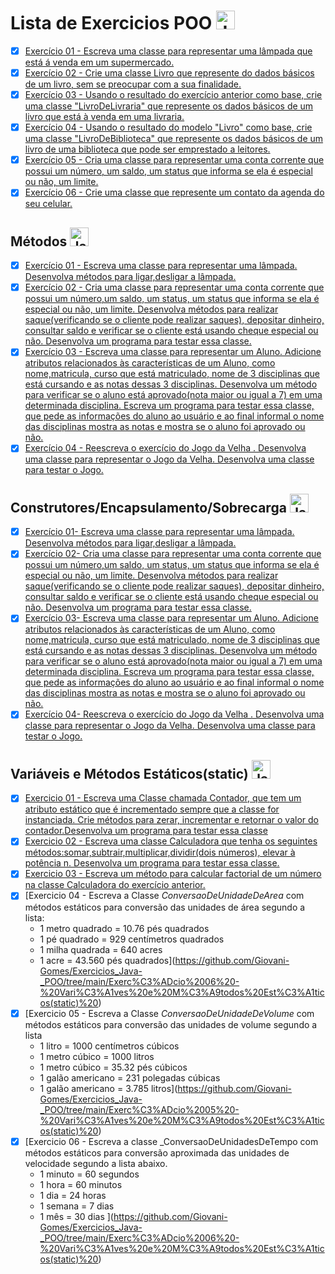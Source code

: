  # Lista de Exercicios POO <img align="" alt="Java" height="30" width="" src="https://cdn.jsdelivr.net/gh/devicons/devicon/icons/java/java-original.svg"/>

- [x] [Exercício 01 - Escreva uma classe para representar uma lâmpada que está á venda em um supermercado.](https://github.com/Giovani-Gomes/Exercicios_Java-_POO/tree/main/Exerc%C3%ADcio%2001)
- [x] [Exercício 02 - Crie uma classe Livro que represente do dados básicos de um livro, sem se preocupar com a sua finalidade.](https://github.com/Giovani-Gomes/Exercicios_Java-_POO/tree/main/Exercicio%2002)
- [x] [Exercício 03 - Usando o resultado do exercício anterior como base, crie uma classe "LivroDeLivraria" que represente os dados básicos de um livro que está à venda em uma livraria.](https://github.com/Giovani-Gomes/Exercicios_Java-_POO/tree/main/Exerc%C3%ADcio%2003)
- [x] [Exercício 04 - Usando o resultado do modelo "Livro" como base, crie uma classe "LivroDeBiblioteca" que represente os dados básicos de um livro de uma biblioteca que pode ser emprestado a leitores.](https://github.com/Giovani-Gomes/Exercicios_Java-_POO/tree/main/Exerc%C3%ADcio%2004)
- [x] [Exercício 05 - Cria uma classe para representar uma conta corrente que possui um número, um saldo, um status que informa se ela é especial ou não, um limite.](https://github.com/Giovani-Gomes/Exercicios_Java-_POO/tree/main/Exerc%C3%ADcio%2005)
- [x] [Exercício 06 - Crie uma classe que represente um contato da agenda do seu celular.](https://github.com/Giovani-Gomes/Exercicios_Java-_POO/tree/main/Exerc%C3%ADcio%2006)

## Métodos <img align="" alt="Java" height="30" width="" src="https://cdn.jsdelivr.net/gh/devicons/devicon/icons/java/java-original.svg"/>

- [x] [Exercício 01 - Escreva uma classe para representar uma lâmpada. Desenvolva métodos para ligar,desligar a lâmpada.](https://github.com/Giovani-Gomes/Exercicios_Java-_POO/tree/main/Exerc%C3%ADcio%2001%20-%20M%C3%A9todos)
- [x] [Exercício 02 - Cria uma classe para representar uma conta corrente que possui um número,um saldo, um status, um status que informa se ela é especial ou não, um limite. Desenvolva métodos para realizar saque(verificando se o cliente pode realizar saques), depositar dinheiro, consultar saldo e verificar se o cliente está usando cheque especial ou não. Desenvolva um programa para testar essa classe.](https://github.com/Giovani-Gomes/Exercicios_Java-_POO/tree/main/Exerc%C3%ADcio%2002%20-%20M%C3%A9todos)
- [x] [Exercício 03 - Escreva uma classe para representar um Aluno. Adicione atributos relacionados às características de um Aluno, como nome,matricula, curso que está matriculado, nome de 3 disciplinas que está cursando e as notas dessas 3 disciplinas. Desenvolva um método para verificar se o aluno está aprovado(nota maior ou igual a 7) em uma determinada disciplina. Escreva um programa para testar essa classe, que pede as informações do aluno ao usuário e ao final informal o nome das disciplinas mostra as notas e mostra se o aluno foi aprovado ou não.](https://github.com/Giovani-Gomes/Exercicios_Java-_POO/tree/main/Exerc%C3%ADcio%2003%20-%20M%C3%A9todos)
- [x] [Exercício 04 - Reescreva o exercício do Jogo da Velha . Desenvolva uma classe para representar o Jogo da Velha. Desenvolva uma classe para testar o Jogo. ](https://github.com/Giovani-Gomes/Exercicios_Java-_POO/tree/main/Exerc%C3%ADcio%2004%20-%20M%C3%A9todos)

## Construtores/Encapsulamento/Sobrecarga <img align="" alt="Java" height="30" width="" src="https://cdn.jsdelivr.net/gh/devicons/devicon/icons/java/java-original.svg"/>

- [x] [Exercício 01- Escreva uma classe para representar uma lâmpada. Desenvolva métodos para ligar,desligar a lâmpada.](https://github.com/Giovani-Gomes/Exercicios_Java-_POO/tree/main/Exerc%C3%ADcio%2001%20-%20Contrutores%5CEncapsulamento%5CSobrecarga)
- [x] [Exercício 02-  Cria uma classe para representar uma conta corrente que possui um número,um saldo, um status, um status que informa se ela é especial ou não, um limite. Desenvolva métodos para realizar saque(verificando se o cliente pode realizar saques), depositar dinheiro, consultar saldo e verificar se o cliente está usando cheque especial ou não. Desenvolva um programa para testar essa classe.](https://github.com/Giovani-Gomes/Exercicios_Java-_POO/tree/main/Exerc%C3%ADcio%2002%20-%20Construtores%5CEncapsulamento%5CSobrecarga)
- [x] [Exercício 03- Escreva uma classe para representar um Aluno. Adicione atributos relacionados às características de um Aluno, como nome,matricula, curso que está matriculado, nome de 3 disciplinas que está cursando e as notas dessas 3 disciplinas. Desenvolva um método para verificar se o aluno está aprovado(nota maior ou igual a 7) em uma determinada disciplina. Escreva um programa para testar essa classe, que pede as informações do aluno ao usuário e ao final informal o nome das disciplinas mostra as notas e mostra se o aluno foi aprovado ou não.](https://github.com/Giovani-Gomes/Exercicios_Java-_POO/tree/main/Exerc%C3%ADcio%2003%20-%20Construtores%5CEncapsulamento%5CSobrecarga)
- [x] [Exercício 04- Reescreva o exercício do Jogo da Velha . Desenvolva uma classe para representar o Jogo da Velha. Desenvolva uma classe para testar o Jogo.](https://github.com/Giovani-Gomes/Exercicios_Java-_POO/tree/main/Exerc%C3%ADcio%2004%20-%20Construtores%5CEncapsulamento%5CSobrecarga)

## Variáveis e Métodos Estáticos(static) <img align="" alt="Java" height="30" width="" src="https://cdn.jsdelivr.net/gh/devicons/devicon/icons/java/java-original.svg"/>

- [x] [Exercicio 01 - Escreva uma Classe chamada Contador, que tem um atributo estático que é incrementado sempre que a classe for instanciada. Crie métodos para zerar, incrementar e retornar o valor do contador.Desenvolva um programa para testar essa classe](https://github.com/Giovani-Gomes/Exercicios_Java-_POO/tree/main/Exerc%C3%ADcio%2001%20-%20Vari%C3%A1ves%20e%20M%C3%A9todos%20Est%C3%A1ticos(static))
- [x] [Exercicio 02 - Escreva uma classe Calculadora que tenha os seguintes métodos:somar,subtrair,multiplicar,dividir(dois números), elevar à potência n. Desenvolva um programa para testar essa classe.](https://github.com/Giovani-Gomes/Exercicios_Java-_POO/tree/main/Exerc%C3%ADcio%2002%20-%20Vari%C3%A1ves%20e%20M%C3%A9todos%20Est%C3%A1ticos(static)%20)
- [x] [Exercicio 03 - Escreva um método para calcular factorial de um número na classe Calculadora do exercício anterior.](https://github.com/Giovani-Gomes/Exercicios_Java-_POO/tree/main/Exerc%C3%ADcio%2003%20-%20Vari%C3%A1ves%20e%20M%C3%A9todos%20Est%C3%A1ticos(static)%20       )
- [x] [Exercicio 04 - Escreva a Classe _ConversaoDeUnidadeDeArea_ com métodos estáticos para conversão das unidades de área segundo a lista:
    * 1 metro quadrado = 10.76 pés quadrados
    * 1 pé quadrado = 929 centímetros quadrados
    * 1 milha quadrada = 640 acres
    * 1 acre = 43.560 pés quadrados](https://github.com/Giovani-Gomes/Exercicios_Java-_POO/tree/main/Exerc%C3%ADcio%2006%20-%20Vari%C3%A1ves%20e%20M%C3%A9todos%20Est%C3%A1ticos(static)%20)
- [x] [Exercicio 05 - Escreva a Classe _ConversaoDeUnidadeDeVolume_ com métodos estáticos para conversão das unidades de volume segundo a lista
    * 1 litro = 1000 centímetros cúbicos
    * 1 metro cúbico = 1000 litros
    * 1 metro cúbico = 35.32 pés cúbicos
    * 1 galão americano = 231 polegadas cúbicas
    * 1 galão americano = 3.785 litros](https://github.com/Giovani-Gomes/Exercicios_Java-_POO/tree/main/Exerc%C3%ADcio%2005%20-%20Vari%C3%A1ves%20e%20M%C3%A9todos%20Est%C3%A1ticos(static)%20)
- [x] [Exercicio 06 - Escreva a classe _ConversaoDeUnidadesDeTempo com métodos estáticos para conversão aproximada das unidades de velocidade segundo a lista abaixo.
    * 1 minuto = 60 segundos
    * 1 hora = 60 minutos
    * 1 dia = 24 horas
    * 1 semana = 7 dias
    * 1 mês = 30 dias ](https://github.com/Giovani-Gomes/Exercicios_Java-_POO/tree/main/Exerc%C3%ADcio%2006%20-%20Vari%C3%A1ves%20e%20M%C3%A9todos%20Est%C3%A1ticos(static)%20)


